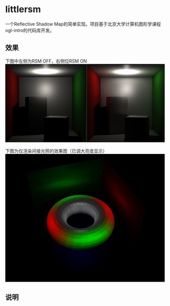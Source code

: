 # littlersm

一个Reflective Shadow Map的简单实现。项目基于北京大学计算机图形学课程ogl-intro的代码库开发。

## 效果

下图中左侧为RSM OFF，右侧位RSM ON
![对比图](data/images/screenshot_1.png)

下图为仅渲染间接光照的效果图（已调大亮度显示）
![对比图](data/images/screenshot_2.png)

## 说明

